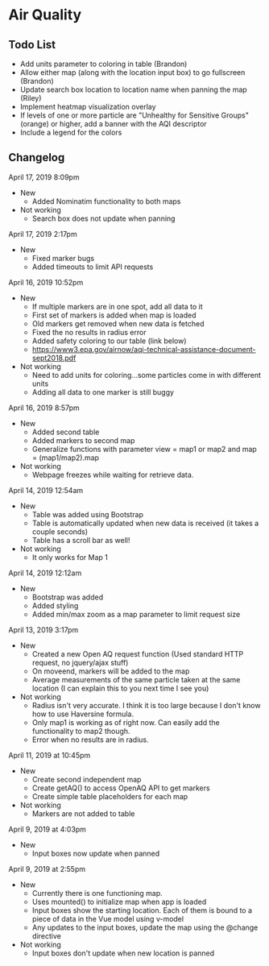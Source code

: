 # Air Quality

## Todo List
- Add units parameter to coloring in table (Brandon)
- Allow either map (along with the location input box) to go fullscreen (Brandon)
- Update search box location to location name when panning the map (Riley)
- Implement heatmap visualization overlay 
- If levels of one or more particle are "Unhealthy for Sensitive Groups" (orange) or higher, add a banner with the AQI descriptor 
- Include a legend for the colors

## Changelog
April 17, 2019 8:09pm
+ New
  + Added Nominatim functionality to both maps
+ Not working
  + Search box does not update when panning
  
April 17, 2019 2:17pm
+ New
  + Fixed marker bugs
  + Added timeouts to limit API requests
  
April 16, 2019 10:52pm
+ New
  + If multiple markers are in one spot, add all data to it
  + First set of markers is added when map is loaded
  + Old markers get removed when new data is fetched
  + Fixed the no results in radius error
  + Added safety coloring to our table (link below)
  + https://www3.epa.gov/airnow/aqi-technical-assistance-document-sept2018.pdf
+ Not working
  + Need to add units for coloring...some particles come in with different units
  + Adding all data to one marker is still buggy

April 16, 2019 8:57pm
+ New
  + Added second table
  + Added markers to second map
  + Generalize functions with parameter view = map1 or map2 and map = (map1/map2).map
+ Not working
  + Webpage freezes while waiting for retrieve data.

April 14, 2019 12:54am
+ New
  + Table was added using Bootstrap
  + Table is automatically updated when new data is received (it takes a couple seconds)
  + Table has a scroll bar as well!
+ Not working
  + It only works for Map 1

April 14, 2019 12:12am
+ New
  + Bootstrap was added
  + Added styling
  + Added min/max zoom as a map parameter to limit request size

April 13, 2019 3:17pm
+ New
  + Created a new Open AQ request function (Used standard HTTP request, no jquery/ajax stuff)
  + On moveend, markers will be added to the map
  + Average measurements of the same particle taken at the same location (I can explain this to you next time I see you)
+ Not working
  + Radius isn't very accurate. I think it is too large because I don't know how to use Haversine formula.
  + Only map1 is working as of right now. Can easily add the functionality to map2 though.
  + Error when no results are in radius.

April 11, 2019 at 10:45pm
+ New
  + Create second independent map
  + Create getAQ() to access OpenAQ API to get markers
  + Create simple table placeholders for each map
+ Not working
  + Markers are not added to table

April 9, 2019 at 4:03pm
+ New
  + Input boxes now update when panned

April 9, 2019 at 2:55pm
+ New
  + Currently there is one functioning map.
  + Uses mounted() to initialize map when app is loaded
  + Input boxes show the starting location. Each of them is bound to a piece of data in the Vue model using v-model
  + Any updates to the input boxes, update the map using the @change directive
+ Not working
  + Input boxes don't update when new location is panned
